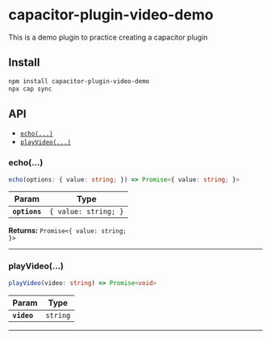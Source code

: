 # capacitor-plugin-video-demo

This is a demo plugin to practice creating a capacitor plugin

## Install

```bash
npm install capacitor-plugin-video-demo
npx cap sync
```

## API

<docgen-index>

* [`echo(...)`](#echo)
* [`playVideo(...)`](#playvideo)

</docgen-index>

<docgen-api>
<!--Update the source file JSDoc comments and rerun docgen to update the docs below-->

### echo(...)

```typescript
echo(options: { value: string; }) => Promise<{ value: string; }>
```

| Param         | Type                            |
| ------------- | ------------------------------- |
| **`options`** | <code>{ value: string; }</code> |

**Returns:** <code>Promise&lt;{ value: string; }&gt;</code>

--------------------


### playVideo(...)

```typescript
playVideo(video: string) => Promise<void>
```

| Param       | Type                |
| ----------- | ------------------- |
| **`video`** | <code>string</code> |

--------------------

</docgen-api>
